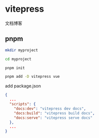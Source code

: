 # vitepress
文档博客

## pnpm
```bash
mkdir myproject

cd myproject

pnpm init

pnpm add -D vitepress vue


```

add package.json
```json
{
  ...
  "scripts": {
    "docs:dev": "vitepress dev docs",
    "docs:build": "vitepress build docs",
    "docs:serve": "vitepress serve docs"
  },
  ...
}

```